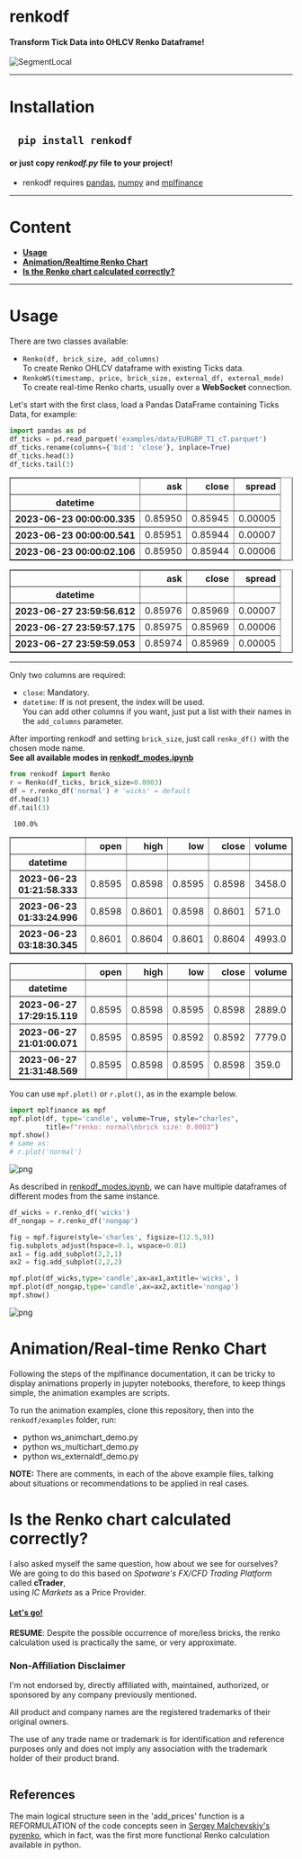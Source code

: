 # renkodf
#### Transform Tick Data into OHLCV Renko Dataframe!
![SegmentLocal](readme_files/renkodf_anim.gif "segment")

-----

# Installation
## &nbsp;&nbsp;&nbsp;`pip install renkodf`
#### or just copy *renkodf.py* file to your project!
   - renkodf requires [pandas](https://pypi.org/project/pandas/), [numpy](https://pypi.org/project/numpy/) and [mplfinance](https://pypi.org/project/mplfinance/)

---

# Content
  - **[Usage](#usage)**
  - **[Animation/Realtime Renko Chart](#anim)**
  - **[Is the Renko chart calculated correctly?](#calculated)**

---

# <a name="usage"></a>Usage

There are two classes available:
* `Renko(df, brick_size, add_columns)`
<br>To create Renko OHLCV dataframe with existing Ticks data.
* `RenkoWS(timestamp, price, brick_size, external_df, external_mode)`
<br>To create real-time Renko charts, usually over a **WebSocket** connection.

Let's start with the first class, load a Pandas DataFrame containing Ticks Data, for example:


```python
import pandas as pd
df_ticks = pd.read_parquet('examples/data/EURGBP_T1_cT.parquet')
df_ticks.rename(columns={'bid': 'close'}, inplace=True)
df_ticks.head(3)
df_ticks.tail(3)
```




<div>
<table border="1" class="dataframe">
  <thead>
    <tr style="text-align: right;">
      <th></th>
      <th>ask</th>
      <th>close</th>
      <th>spread</th>
    </tr>
    <tr>
      <th>datetime</th>
      <th></th>
      <th></th>
      <th></th>
    </tr>
  </thead>
  <tbody>
    <tr>
      <th>2023-06-23 00:00:00.335</th>
      <td>0.85950</td>
      <td>0.85945</td>
      <td>0.00005</td>
    </tr>
    <tr>
      <th>2023-06-23 00:00:00.541</th>
      <td>0.85951</td>
      <td>0.85944</td>
      <td>0.00007</td>
    </tr>
    <tr>
      <th>2023-06-23 00:00:02.106</th>
      <td>0.85950</td>
      <td>0.85944</td>
      <td>0.00006</td>
    </tr>
  </tbody>
</table>
</div>






<div>
<table border="1" class="dataframe">
  <thead>
    <tr style="text-align: right;">
      <th></th>
      <th>ask</th>
      <th>close</th>
      <th>spread</th>
    </tr>
    <tr>
      <th>datetime</th>
      <th></th>
      <th></th>
      <th></th>
    </tr>
  </thead>
  <tbody>
    <tr>
      <th>2023-06-27 23:59:56.612</th>
      <td>0.85976</td>
      <td>0.85969</td>
      <td>0.00007</td>
    </tr>
    <tr>
      <th>2023-06-27 23:59:57.175</th>
      <td>0.85975</td>
      <td>0.85969</td>
      <td>0.00006</td>
    </tr>
    <tr>
      <th>2023-06-27 23:59:59.053</th>
      <td>0.85974</td>
      <td>0.85969</td>
      <td>0.00005</td>
    </tr>
  </tbody>
</table>
</div>



---
Only two columns are required:
   * `close`: Mandatory.
   * `datetime`: If is not present, the index will be used.
<br>You can add other columns if you want, just put a list with their names in the `add_columns` parameter.
       
After importing renkodf and setting `brick_size`, just call `renko_df()` with the chosen mode name.<br> 
**See all available modes in [renkodf_modes.ipynb](./examples/renkodf_modes.ipynb)**


```python
from renkodf import Renko
r = Renko(df_ticks, brick_size=0.0003)
df = r.renko_df('normal') # 'wicks' = default 
df.head(3)
df.tail(3)
```

     100.0%




<div>
<table border="1" class="dataframe">
  <thead>
    <tr style="text-align: right;">
      <th></th>
      <th>open</th>
      <th>high</th>
      <th>low</th>
      <th>close</th>
      <th>volume</th>
    </tr>
    <tr>
      <th>datetime</th>
      <th></th>
      <th></th>
      <th></th>
      <th></th>
      <th></th>
    </tr>
  </thead>
  <tbody>
    <tr>
      <th>2023-06-23 01:21:58.333</th>
      <td>0.8595</td>
      <td>0.8598</td>
      <td>0.8595</td>
      <td>0.8598</td>
      <td>3458.0</td>
    </tr>
    <tr>
      <th>2023-06-23 01:33:24.996</th>
      <td>0.8598</td>
      <td>0.8601</td>
      <td>0.8598</td>
      <td>0.8601</td>
      <td>571.0</td>
    </tr>
    <tr>
      <th>2023-06-23 03:18:30.345</th>
      <td>0.8601</td>
      <td>0.8604</td>
      <td>0.8601</td>
      <td>0.8604</td>
      <td>4993.0</td>
    </tr>
  </tbody>
</table>
</div>






<div>
<table border="1" class="dataframe">
  <thead>
    <tr style="text-align: right;">
      <th></th>
      <th>open</th>
      <th>high</th>
      <th>low</th>
      <th>close</th>
      <th>volume</th>
    </tr>
    <tr>
      <th>datetime</th>
      <th></th>
      <th></th>
      <th></th>
      <th></th>
      <th></th>
    </tr>
  </thead>
  <tbody>
    <tr>
      <th>2023-06-27 17:29:15.119</th>
      <td>0.8595</td>
      <td>0.8598</td>
      <td>0.8595</td>
      <td>0.8598</td>
      <td>2889.0</td>
    </tr>
    <tr>
      <th>2023-06-27 21:01:00.071</th>
      <td>0.8595</td>
      <td>0.8595</td>
      <td>0.8592</td>
      <td>0.8592</td>
      <td>7779.0</td>
    </tr>
    <tr>
      <th>2023-06-27 21:31:48.569</th>
      <td>0.8595</td>
      <td>0.8598</td>
      <td>0.8595</td>
      <td>0.8598</td>
      <td>359.0</td>
    </tr>
  </tbody>
</table>
</div>



You can use `mpf.plot()` or `r.plot()`, as in the example below.


```python
import mplfinance as mpf
mpf.plot(df, type='candle', volume=True, style="charles", 
         title=f"renko: normal\nbrick size: 0.0003")
mpf.show()
# same as:
# r.plot('normal')
```


    
![png](readme_files/README_6_0.png)
    


As described in [renkodf_modes.ipynb](./examples/renkodf_modes.ipynb), we can have multiple dataframes of different modes from the same instance.


```python
df_wicks = r.renko_df('wicks')
df_nongap = r.renko_df('nongap')

fig = mpf.figure(style='charles', figsize=(12.5,9))
fig.subplots_adjust(hspace=0.1, wspace=0.01)
ax1 = fig.add_subplot(2,2,1)
ax2 = fig.add_subplot(2,2,2)

mpf.plot(df_wicks,type='candle',ax=ax1,axtitle='wicks', )
mpf.plot(df_nongap,type='candle',ax=ax2,axtitle='nongap')
mpf.show()
```


    
![png](readme_files/README_8_0.png)
    


# <a name="anim"></a>Animation/Real-time Renko Chart
Following the steps of the mplfinance documentation, it can be tricky to display animations properly in jupyter notebooks, therefore, to keep things simple, the animation examples are scripts.

To run the animation examples, clone this repository, then into the `renkodf/examples` folder, run:
 * python ws_animchart_demo.py 
 * python ws_multichart_demo.py
 * python ws_externaldf_demo.py

**NOTE:** There are comments, in each of the above example files, talking about situations or recommendations to be applied in real cases.

# <a name="calculated"></a>Is the Renko chart calculated correctly?
I also asked myself the same question, how about we see for ourselves? <br>
We are going to do this based on *Spotware's FX/CFD Trading Platform* called **cTrader**,<br>
using *IC Markets* as a Price Provider. 
#### **[Let's go!](./examples/comparison_ctrader.ipynb)**

**RESUME**: Despite the possible occurrence of more/less bricks, the renko calculation used is practically the same, or very approximate.


### Non-Affiliation Disclaimer

I'm not endorsed by, directly affiliated with, maintained, authorized, or sponsored by any company previously mentioned. 

All product and company names are the registered trademarks of their original owners. 

The use of any trade name or trademark is for identification and reference purposes only and does not imply any association with the trademark holder of their product brand.


```python

```

## References
   The main logical structure seen in the 'add_prices' function is a REFORMULATION of the code concepts seen in [Sergey Malchevskiy's pyrenko](https://github.com/quantroom-pro/pyrenko), which in fact, was the first more functional Renko calculation available in python.

